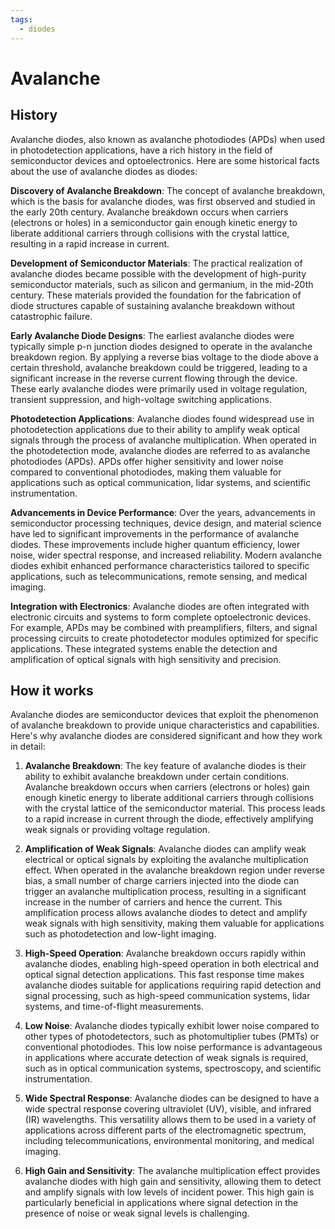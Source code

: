 ```yaml
---
tags:
  - diodes
---
```



# Avalanche

## History

Avalanche diodes, also known as avalanche photodiodes (APDs) when used in photodetection applications, have a rich history in the field of semiconductor devices and optoelectronics. Here are some historical facts about the use of avalanche diodes as diodes:

**Discovery of Avalanche Breakdown**: The concept of avalanche breakdown, which is the basis for avalanche diodes, was first observed and studied in the early 20th century. Avalanche breakdown occurs when carriers (electrons or holes) in a semiconductor gain enough kinetic energy to liberate additional carriers through collisions with the crystal lattice, resulting in a rapid increase in current.

**Development of Semiconductor Materials**: The practical realization of avalanche diodes became possible with the development of high-purity semiconductor materials, such as silicon and germanium, in the mid-20th century. These materials provided the foundation for the fabrication of diode structures capable of sustaining avalanche breakdown without catastrophic failure.

**Early Avalanche Diode Designs**: The earliest avalanche diodes were typically simple p-n junction diodes designed to operate in the avalanche breakdown region. By applying a reverse bias voltage to the diode above a certain threshold, avalanche breakdown could be triggered, leading to a significant increase in the reverse current flowing through the device. These early avalanche diodes were primarily used in voltage regulation, transient suppression, and high-voltage switching applications.

**Photodetection Applications**: Avalanche diodes found widespread use in photodetection applications due to their ability to amplify weak optical signals through the process of avalanche multiplication. When operated in the photodetection mode, avalanche diodes are referred to as avalanche photodiodes (APDs). APDs offer higher sensitivity and lower noise compared to conventional photodiodes, making them valuable for applications such as optical communication, lidar systems, and scientific instrumentation.

**Advancements in Device Performance**: Over the years, advancements in semiconductor processing techniques, device design, and material science have led to significant improvements in the performance of avalanche diodes. These improvements include higher quantum efficiency, lower noise, wider spectral response, and increased reliability. Modern avalanche diodes exhibit enhanced performance characteristics tailored to specific applications, such as telecommunications, remote sensing, and medical imaging.

**Integration with Electronics**: Avalanche diodes are often integrated with electronic circuits and systems to form complete optoelectronic devices. For example, APDs may be combined with preamplifiers, filters, and signal processing circuits to create photodetector modules optimized for specific applications. These integrated systems enable the detection and amplification of optical signals with high sensitivity and precision.

## How it works

Avalanche diodes are semiconductor devices that exploit the phenomenon of avalanche breakdown to provide unique characteristics and capabilities. Here's why avalanche diodes are considered significant and how they work in detail:

1. **Avalanche Breakdown**: The key feature of avalanche diodes is their ability to exhibit avalanche breakdown under certain conditions. Avalanche breakdown occurs when carriers (electrons or holes) gain enough kinetic energy to liberate additional carriers through collisions with the crystal lattice of the semiconductor material. This process leads to a rapid increase in current through the diode, effectively amplifying weak signals or providing voltage regulation.

2. **Amplification of Weak Signals**: Avalanche diodes can amplify weak electrical or optical signals by exploiting the avalanche multiplication effect. When operated in the avalanche breakdown region under reverse bias, a small number of charge carriers injected into the diode can trigger an avalanche multiplication process, resulting in a significant increase in the number of carriers and hence the current. This amplification process allows avalanche diodes to detect and amplify weak signals with high sensitivity, making them valuable for applications such as photodetection and low-light imaging.

3. **High-Speed Operation**: Avalanche breakdown occurs rapidly within avalanche diodes, enabling high-speed operation in both electrical and optical signal detection applications. This fast response time makes avalanche diodes suitable for applications requiring rapid detection and signal processing, such as high-speed communication systems, lidar systems, and time-of-flight measurements.

4. **Low Noise**: Avalanche diodes typically exhibit lower noise compared to other types of photodetectors, such as photomultiplier tubes (PMTs) or conventional photodiodes. This low noise performance is advantageous in applications where accurate detection of weak signals is required, such as in optical communication systems, spectroscopy, and scientific instrumentation.

5. **Wide Spectral Response**: Avalanche diodes can be designed to have a wide spectral response covering ultraviolet (UV), visible, and infrared (IR) wavelengths. This versatility allows them to be used in a variety of applications across different parts of the electromagnetic spectrum, including telecommunications, environmental monitoring, and medical imaging.

6. **High Gain and Sensitivity**: The avalanche multiplication effect provides avalanche diodes with high gain and sensitivity, allowing them to detect and amplify signals with low levels of incident power. This high gain is particularly beneficial in applications where signal detection in the presence of noise or weak signal levels is challenging.
